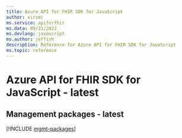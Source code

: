 ```yaml
---
title: Azure API for FHIR SDK for JavaScript
author: xirzec
ms.service: apiforfhir
ms.data: 09/21/2022
ms.devlang: javascript
ms.author: jeffish
description: Reference for Azure API for FHIR SDK for JavaScript
ms.topic: reference
---
```

# Azure API for FHIR SDK for JavaScript - latest

## Management packages - latest
[!INCLUDE [mgmt-packages](api-for-fhir-mgmt-index.md)]